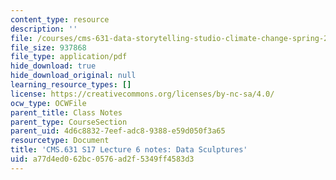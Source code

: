 ```yaml
---
content_type: resource
description: ''
file: /courses/cms-631-data-storytelling-studio-climate-change-spring-2017/a77d4ed062bc0576ad2f5349ff4583d3_MITCMS_631s17_lec6_sculpt_nt.pdf
file_size: 937868
file_type: application/pdf
hide_download: true
hide_download_original: null
learning_resource_types: []
license: https://creativecommons.org/licenses/by-nc-sa/4.0/
ocw_type: OCWFile
parent_title: Class Notes
parent_type: CourseSection
parent_uid: 4d6c8832-7eef-adc8-9388-e59d050f3a65
resourcetype: Document
title: 'CMS.631 S17 Lecture 6 notes: Data Sculptures'
uid: a77d4ed0-62bc-0576-ad2f-5349ff4583d3
---
```


